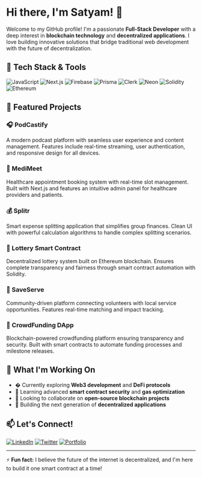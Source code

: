 # Hi there, I'm Satyam! 👋

Welcome to my GitHub profile! I'm a passionate **Full-Stack Developer** with a deep interest in **blockchain technology** and **decentralized applications**. I love building innovative solutions that bridge traditional web development with the future of decentralization.

## 🚀 Tech Stack & Tools

![JavaScript](https://img.shields.io/badge/-JavaScript-F7DF1E?style=flat-square&logo=javascript&logoColor=black)
![Next.js](https://img.shields.io/badge/-Next.js-000000?style=flat-square&logo=next.js&logoColor=white)
![Firebase](https://img.shields.io/badge/-Firebase-FFCA28?style=flat-square&logo=firebase&logoColor=black)
![Prisma](https://img.shields.io/badge/-Prisma-2D3748?style=flat-square&logo=prisma&logoColor=white)
![Clerk](https://img.shields.io/badge/-Clerk-6C47FF?style=flat-square&logo=clerk&logoColor=white)
![Neon](https://img.shields.io/badge/-Neon-00E599?style=flat-square&logo=neon&logoColor=black)
![Solidity](https://img.shields.io/badge/-Solidity-363636?style=flat-square&logo=solidity&logoColor=white)
![Ethereum](https://img.shields.io/badge/-Ethereum-3C3C3D?style=flat-square&logo=ethereum&logoColor=white)

## 🎯 Featured Projects

### 🎧 PodCastify

A modern podcast platform with seamless user experience and content management. Features include real-time streaming, user authentication, and responsive design for all devices.

### 🏥 MediMeet

Healthcare appointment booking system with real-time slot management. Built with Next.js and features an intuitive admin panel for healthcare providers and patients.

### 💰 Splitr

Smart expense splitting application that simplifies group finances. Clean UI with powerful calculation algorithms to handle complex splitting scenarios.

### 🎲 Lottery Smart Contract

Decentralized lottery system built on Ethereum blockchain. Ensures complete transparency and fairness through smart contract automation with Solidity.

### 🤝 SaveServe

Community-driven platform connecting volunteers with local service opportunities. Features real-time matching and impact tracking.

### 🌟 CrowdFunding DApp

Blockchain-powered crowdfunding platform ensuring transparency and security. Built with smart contracts to automate funding processes and milestone releases.

## 🌱 What I'm Working On

- � Currently exploring **Web3 development** and **DeFi protocols**
- 🌱 Learning advanced **smart contract security** and **gas optimization**
- 👯 Looking to collaborate on **open-source blockchain projects**
- 🎯 Building the next generation of **decentralized applications**

## 📫 Let's Connect!

[![LinkedIn](https://img.shields.io/badge/-LinkedIn-0077B5?style=flat-square&logo=linkedin&logoColor=white)](https://linkedin.com/in/satyam)
[![Twitter](https://img.shields.io/badge/-Twitter-1DA1F2?style=flat-square&logo=twitter&logoColor=white)](https://twitter.com/satyam)
[![Portfolio](https://img.shields.io/badge/-Portfolio-FF5722?style=flat-square&logo=google-chrome&logoColor=white)](https://satyam-portfolio.com)

---

⚡ **Fun fact:** I believe the future of the internet is decentralized, and I'm here to build it one smart contract at a time!

